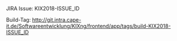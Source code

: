 JIRA Issue: KIX2018-ISSUE_ID

Build-Tag: http://git.intra.cape-it.de/Softwareentwicklung/KIXng/frontend/app/tags/build-KIX2018-ISSUE_ID
